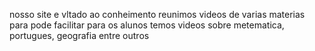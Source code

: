 nosso site e vltado ao conheimento
reunimos videos de varias materias para pode facilitar para os alunos
temos videos sobre metematica, portugues, geografia entre outros
